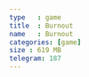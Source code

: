 ```yaml
---
type   : game
title  : Burnout
name   : Burnout
categories: [game]
size : 619 MB
telegram: 187
---
```



